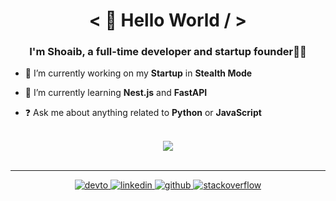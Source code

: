 # <div align="center">< 👋 Hello World / ></div>  
  

### <div align="center">I'm Shoaib, a full-time developer and startup founder👨‍💻 </div>  
  

- 🔭 I’m currently working on my **Startup** in **Stealth Mode**  
  

- 🌱 I’m currently learning **Nest.js** and **FastAPI**  
  

- ❓ Ask me about anything related to **Python** or **JavaScript**  
  

<br/>  


<div align="center"><img src="https://github-readme-stats.vercel.app/api?username=shoaib30&show_icons=true&hide_border=truecount_private=true&show_icons=true&theme=tokyonight&include_all_commits=true" align="center" /></div>
<br />
  
---
  
<div align="center">
<a href="https://dev.to/shoaib30" target="_blank">
<img src=https://img.shields.io/badge/dev.to-%2308090A.svg?&style=for-the-badge&logo=dev.to&logoColor=white alt=devto style="margin-bottom: 5px;" />
</a>
<a href="https://linkedin.com/in/shoaib30" target="_blank">
<img src=https://img.shields.io/badge/linkedin-%231E77B5.svg?&style=for-the-badge&logo=linkedin&logoColor=white alt=linkedin style="margin-bottom: 5px;" />
</a>
<a href="https://github.com/shoaib30" target="_blank">
<img src=https://img.shields.io/badge/github-%2324292e.svg?&style=for-the-badge&logo=github&logoColor=white alt=github style="margin-bottom: 5px;" />
</a>
<a href="https://stackoverflow.com/users/5236575" target="_blank">
<img src=https://img.shields.io/badge/stackoverflow-%23F28032.svg?&style=for-the-badge&logo=stackoverflow&logoColor=white alt=stackoverflow style="margin-bottom: 5px;" />
</a>  
</div>  
  

<br/>  
